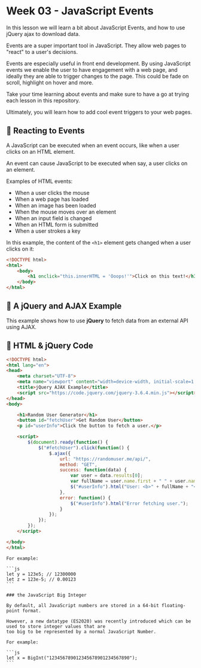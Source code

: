 # Week 03 - JavaScript Events

In this lesson we will learn a bit about JavaScript Events,  and how to use jQuery ajax to download data.

Events are a super important tool in JavaScript. They allow web pages to "react" to a user's decisions.

Events are especially useful in front end development. By using JavaScript events we enable the user to have engagement with a web page,  and ideally they are able to trigger changes to the page. This could be fade on scroll, highlight on hover and more. 

Take your time learning about events and make sure to have a go at trying each lesson in this repository. 

Ultimately,  you will learn how to add cool event triggers to your web pages.  

## 📌 Reacting to Events

A JavaScript can be executed when an event occurs, like when a user clicks on an HTML element. 

An event can cause JavaScript to be executed when say,  a user clicks on an element.

Examples of HTML events:

-   When a user clicks the mouse
-   When a web page has loaded
-   When an image has been loaded
-   When the mouse moves over an element
-   When an input field is changed
-   When an HTML form is submitted
-   When a user strokes a key

In this example, the content of the `<h1>` element gets  changed when a user clicks on it:

```html
<!DOCTYPE html>
<html>
    <body>
        <h1 onclick="this.innerHTML = 'Ooops!'">Click on this text!</h1>
    </body>
</html>
```




## 📌 A jQuery and AJAX Example

This example shows how to use **jQuery** to fetch data from an external API using AJAX.

## 📜 HTML & jQuery Code
```html
<!DOCTYPE html>
<html lang="en">
<head>
    <meta charset="UTF-8">
    <meta name="viewport" content="width=device-width, initial-scale=1.0">
    <title>jQuery AJAX Example</title>
    <script src="https://code.jquery.com/jquery-3.6.4.min.js"></script>
</head>
<body>

    <h1>Random User Generator</h1>
    <button id="fetchUser">Get Random User</button>
    <p id="userInfo">Click the button to fetch a user.</p>

    <script>
        $(document).ready(function() {
            $("#fetchUser").click(function() {
                $.ajax({
                    url: "https://randomuser.me/api/",
                    method: "GET",
                    success: function(data) {
                        var user = data.results[0];
                        var fullName = user.name.first + " " + user.name.last;
                        $("#userInfo").html("User: <b>" + fullName + "</b>");
                    },
                    error: function() {
                        $("#userInfo").html("Error fetching user.");
                    }
                });
            });
        });
    </script>

</body>
</html>
```



    For example:

    ```js
    let y = 123e5; // 12300000
    let z = 123e-5; // 0.00123
    ```

    ### the JavaScript Big Integer

    By default, all JavaScript numbers are stored in a 64-bit floating-point format.

    However, a new datatype (ES2020) was recently introduced which can be used to store integer values that are
    too big to be represented by a normal JavaScript Number.

    For example:

    ```js
    let x = BigInt("123456789012345678901234567890");
    ```


